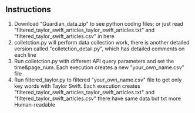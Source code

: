 

## Instructions

1. Download "Guardian_data.zip" to see python coding files; or just read "filtered_taylor_swift_articles_taylor_swift_articles.txt" and "filtered_taylor_swift_articles.csv" in here
2. colletction.py will perform data collection work, there is another detailed version called "colletction_detail.py", which has detailed comments on each line
3. Run colletction.py with different API query parameters and set the time&page_num. Each execution creates a new "your_own_name.csv" file
4. Run filtered_taylor.py to filtered "your_own_name.csv" file to get only key words with Taylor Swift. Each execution creates "filtered_taylor_swift_articles_taylor_swift_articles.txt" and "filtered_taylor_swift_articles.csv" there have same data but txt more Human-readable



